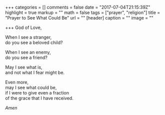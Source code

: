 +++
categories = []
comments = false
date = "2017-07-04T21:15:39Z"
highlight = true
markup = ""
math = false
tags = ["prayer", "religion"]
title = "Prayer to See What Could Be"
url = ""
[header]
caption = ""
image = ""

+++
God of Love,

When I see a stranger,  
do you see a beloved child?

When I see an enemy,  
do you see a friend?

May I see what is,  
and not what I fear might be.

Even more,  
may I see what could be,  
if I were to give even a fraction  
of the grace that I have received.

*Amen*
